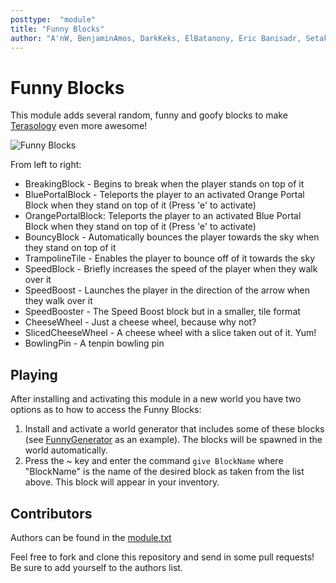 ```yaml
---
posttype:  "module"  
title: "Funny Blocks"
author: "A'nW, BenjaminAmos, DarkKeks, ElBatanony, Eric Banisadr, Setako"
---
```

# Funny Blocks
This module adds several random, funny and goofy blocks to make [Terasology](https://github.com/MovingBlocks/Terasology) even more awesome!

![Funny Blocks](https://raw.githubusercontent.com/wiki/Terasology/FunnyBlocks/FunnyBlocks.png)

From left to right:

- BreakingBlock - Begins to break when the player stands on top of it
- BluePortalBlock - Teleports the player to an activated Orange Portal Block when they stand on top of it (Press 'e' to activate)
- OrangePortalBlock: Teleports the player to an activated Blue Portal Block when they stand on top of it (Press 'e' to activate)
- BouncyBlock - Automatically bounces the player towards the sky when they stand on top of it
- TrampolineTile - Enables the player to bounce off of it towards the sky
- SpeedBlock - Briefly increases the speed of the player when they walk over it
- SpeedBoost - Launches the player in the direction of the arrow when they walk over it
- SpeedBooster - The Speed Boost block but in a smaller, tile format
- CheeseWheel - Just a cheese wheel, because why not?
- SlicedCheeseWheel - A cheese wheel with a slice taken out of it. Yum!
- BowlingPin - A tenpin bowling pin

## Playing
After installing and activating this module in a new world you have two options as to how to access the Funny Blocks:
1. Install and activate a world generator that includes some of these blocks (see [FunnyGenerator](https://github.com/NicholasBatesNZ/FunnyGenerators) as an example). The blocks will be spawned in the world automatically.
2. Press the ~ key and enter the command `give BlockName` where "BlockName" is the name of the desired block as taken from the list above. This block will appear in your inventory.

## Contributors
Authors can be found in the [module.txt](https://github.com/Terasology/FunnyBlocks/blob/master/module.txt)

Feel free to fork and clone this repository and send in some pull requests! Be sure to add yourself to the authors list.
